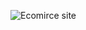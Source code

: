 
![Ecomirce site ](https://github.com/tayebkhandev/Ecommerce_Site/assets/123813633/14b5e629-8572-4419-bf6d-87254a92de62)
